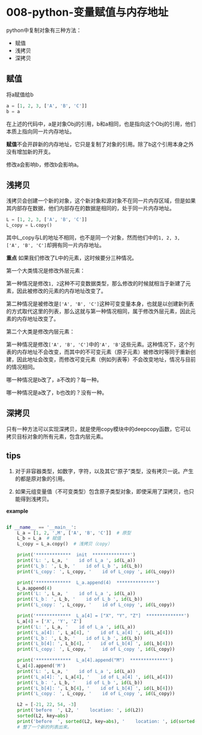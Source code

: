 # 008-python-变量赋值与内存地址
python中复制对象有三种方法：
+ 赋值
+ 浅拷贝
+ 深拷贝

## 赋值
将a赋值给b
```python
a = [1, 2, 3, ['A', 'B', 'C']]
b = a
```
在上述的代码中，a是对象Obj的引用，b和a相同，也是指向这个Obj的引用，他们本质上指向同一片内存地址。

**赋值**不会开辟新的内存地址，它只是复制了对象的引用。除了b这个引用本身之外没有增加新的开支。

修改a会影响b，修改b会影响a。

## 浅拷贝
浅拷贝会创建一个新的对象，这个新对象和源对象不在同一片内存区域，但是如果其内部存在数据，他们内部存在的数据是相同的，处于同一片内存地址。
```python
L = [1, 2, 3, ['A', 'B', 'C']]
L_copy = L.copy()
```
其中L_copy与L的地址不相同，也不是同一个对象，然而他们中的`1, 2, 3, ['A', 'B', 'C']`却拥有同一片内存地址。

**重点**
如果我们修改了L中的元素，这时候要分三种情况。

第一个大类情况是修改外层元素：

第一种情况是修改`1, 2`这种不可变数据类型，那么修改的时候就相当于新建了元素，因此被修改的元素的内存地址改变了。

第二种情况是被修改是`['A', 'B', 'C']`这种可变变量本身，也就是以创建新列表的方式取代这里的列表，那么这就与第一种情况相同，属于修改外层元素，因此元素的内存地址改变了。

第二个大类是修改内层元素：

第一种情况是修改`['A', 'B', 'C']`中的`'A', 'B'`这些元素。这种情况下，这个列表的内存地址不会改变，而其中的不可变元素（原子元素）被修改时等同于重新创建，因此地址会改变，而修改可变元素（例如列表等）不会改变地址，情况与目前的情况相同。

哪一种情况是b改了，a不改的？每一种。

哪一种情况是a改了，b也改的？没有一种。

## 深拷贝
只有一种方法可以实现深拷贝，就是使用copy模块中的deepcopy函数，它可以拷贝目标对象的所有元素，包含内层元素。

## tips
1. 对于非容器类型，如数字，字符，以及其它“原子”类型，没有拷贝一说。产生的都是原对象的引用。

2. 如果元组变量值（不可变类型）包含原子类型对象，即使采用了深拷贝，也只能得到浅拷贝。

**example**
```python

if __name__ == '__main__':
    L_a = [1, 2, ',M', ['A', 'B', 'C']]  # 原型
    L_b = L_a  # 赋值
    L_copy = L_a.copy()  # 浅拷贝（copy）

    print('*************  init  **************')
    print('L: ', L_a, '    id of L_a ', id(L_a))
    print('L_b： ', L_b, '    id of L_b ', id(L_b))
    print('L_copy： ', L_copy, '    id of L_copy ', id(L_copy))

    print('*************  L_a.append(4)  **************')
    L_a.append(4)
    print('L: ', L_a, '    id of L_a ', id(L_a))
    print('L_b： ', L_b, '    id of L_b ', id(L_b))
    print('L_copy： ', L_copy, '    id of L_copy ', id(L_copy))

    print('*************  L_a[4] = ["X", "Y", "Z"]  **************')
    L_a[4] = ['X', 'Y', 'Z']
    print('L: ', L_a, '    id of L_a ', id(L_a))
    print('L_a[4]: ', L_a[4], '    id of L_a[4] ', id(L_a[4]))
    print('L_b： ', L_b, '    id of L_b ', id(L_b))
    print('L_b[4]: ', L_b[4], '    id of L_b[4] ', id(L_b[4]))
    print('L_copy： ', L_copy, '    id of L_copy ', id(L_copy))

    print('*************  L_a[4].append("M")  **************')
    L_a[4].append('M')
    print('L: ', L_a, '    id of L_a ', id(L_a))
    print('L_a[4]: ', L_a[4], '    id of L_a[4] ', id(L_a[4]))
    print('L_b： ', L_b, '    id of L_b ', id(L_b))
    print('L_b[4]: ', L_b[4], '    id of L_b[4] ', id(L_b[4]))
    print('L_copy： ', L_copy, '    id of L_copy ', id(L_copy))

    L2 = [-21, 22, 54, -3]
    print('before  ', L2, '    location: ', id(L2))
    sorted(L2, key=abs)
    print('before  ', sorted(L2, key=abs), '    location: ', id(sorted(L2, key=abs)))
    # 整了一个新的列表出来。

```